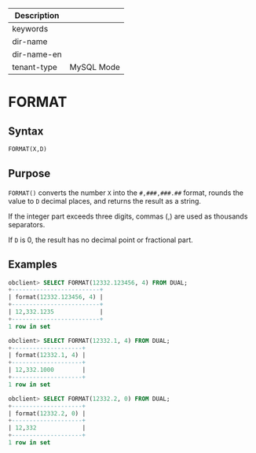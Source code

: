 | Description   |                 |
|---------------|-----------------|
| keywords      |                 |
| dir-name      |                 |
| dir-name-en   |                 |
| tenant-type   | MySQL Mode      |

# FORMAT

## Syntax

```sql
FORMAT(X,D)
```

## Purpose

`FORMAT()` converts the number `X` into the `#,###,###.##` format, rounds the value to `D` decimal places, and returns the result as a string.

If the integer part exceeds three digits, commas (,) are used as thousands separators.

If `D` is 0, the result has no decimal point or fractional part.

## Examples

```sql
obclient> SELECT FORMAT(12332.123456, 4) FROM DUAL;
+-------------------------+
| format(12332.123456, 4) |
+-------------------------+
| 12,332.1235             |
+-------------------------+
1 row in set

obclient> SELECT FORMAT(12332.1, 4) FROM DUAL;
+--------------------+
| format(12332.1, 4) |
+--------------------+
| 12,332.1000        |
+--------------------+
1 row in set

obclient> SELECT FORMAT(12332.2, 0) FROM DUAL;
+--------------------+
| format(12332.2, 0) |
+--------------------+
| 12,332             |
+--------------------+
1 row in set
```

